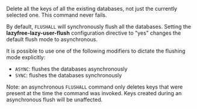 Delete all the keys of all the existing databases, not just the currently selected one.
This command never fails.

By default, `FLUSHALL` will synchronously flush all the databases.
Setting the **lazyfree-lazy-user-flush** configuration directive to "yes" changes the default flush mode to asynchronous.

It is possible to use one of the following modifiers to dictate the flushing mode explicitly:

* `ASYNC`: flushes the databases asynchronously
* `SYNC`: flushes the databases synchronously

Note: an asynchronous `FLUSHALL` command only deletes keys that were present at the time the command was invoked. Keys created during an asynchronous flush will be unaffected.
